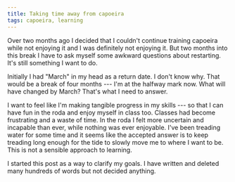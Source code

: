 ```yaml
---
title: Taking time away from capoeira
tags: capoeira, learning
---
```


Over two months ago I decided that I couldn't continue training capoeira while not enjoying it and I was definitely not enjoying it. But two months into this break I have to ask myself some awkward questions about restarting. It's still something I want to do.

Initially I had "March" in my head as a return date. I don't know why. That would be a break of four months --- I'm at the halfway mark now. What will have changed by March? That's what I need to answer.

I want to feel like I'm making tangible progress in my skills --- so that I can have fun in the roda and enjoy myself in class too. Classes had become frustrating and a waste of time. In the roda I felt more uncertain and incapable than ever, while nothing was ever enjoyable. I've been treading water for some time and it seems like the accepted answer is to keep treading long enough for the tide to slowly move me to where I want to be. This is not a sensible approach to learning.

I started this post as a way to clarify my goals. I have written and deleted many hundreds of words but not decided anything.

